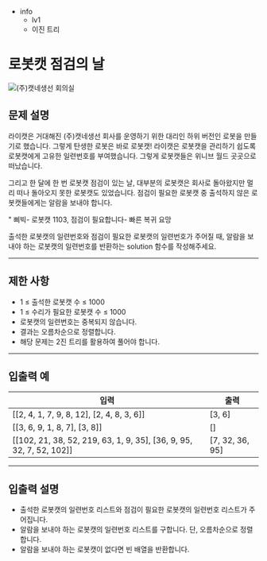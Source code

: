 - info
    - lv1
    - 이진 트리

# 로봇캣 점검의 날
![(주)캣네생선 회의실](./17_1.webp)

## 문제 설명
라이캣은 거대해진 (주)캣네생선 회사를 운영하기 위한 대리인 하위 버전인 로봇을 만들기로 했습니다. 그렇게 탄생한 로봇은 바로 로봇캣! 라이캣은 로봇캣을 관리하기 쉽도록 로봇캣에게 고유한 일련번호를 부여했습니다. 그렇게 로봇캣들은 위니브 월드 곳곳으로 떠났습니다.

그리고 한 달에 한 번 로봇캣 점검이 있는 날, 대부분의 로봇캣은 회사로 돌아왔지만 멀리 떠나 돌아오지 못한 로봇캣도 있었습니다. 점검이 필요한 로봇캣 중 출석하지 않은 로봇캣들에게는 알람을 보내야 합니다.

" 삐빅- 로봇캣 1103, 점검이 필요합니다- 빠른 복귀 요망

출석한 로봇캣의 일련번호와 점검이 필요한 로봇캣의 일련번호가 주어질 때, 알람을 보내야 하는 로봇캣의 일련번호를 반환하는 solution 함수를 작성해주세요.

---

## 제한 사항

- 1 ≤ 출석한 로봇캣 수  ≤ 1000
- 1 ≤ 수리가 필요한 로봇캣 수 ≤ 1000
- 로봇캣의 일련번호는 중복되지 않습니다.
- 결과는 오름차순으로 정렬합니다.
- 해당 문제는 2진 트리를 활용하여 풀어야 합니다.

---

## 입출력 예

| 입력                                  | 출력  |
| ------------------------------------ | ------- |
| [[2, 4, 1, 7, 9, 8, 12], [2, 4, 8, 3, 6]] | [3, 6] |
| [[3, 6, 9, 1, 8, 7], [3, 8]] | [] |
| [[102, 21, 38, 52, 219, 63, 1, 9, 35], [36, 9, 95, 32, 7, 52, 102]] | [7, 32, 36, 95] |

---

## 입출력 설명

- 출석한 로봇캣의 일련번호 리스트와 점검이 필요한 로봇캣의 일련번호 리스트가 주어집니다.
- 알람을 보내야 하는 로봇캣의 일련번호 리스트를 구합니다. 단, 오름차순으로 정렬합니다.
- 알람을 보내야 하는 로봇캣이 없다면 빈 배열을 반환합니다.